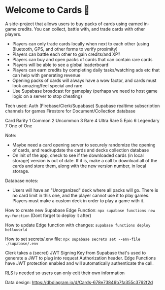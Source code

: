 # Welcome to Cards 👋

A side-project that allows users to buy packs of cards using earned in-game credits.
You can collect, battle with, and trade cards with other players.

- Players can only trade cards locally when next to each other (using Bluetooth, GPS, and other forms to verify proximity)
- Players can battle each other to gain credits/and XP?
- Players can buy and open packs of cards that can contain rare cards
- Players will be able to see a global leaderboard
- Players can earn credits by completing daily tasks/watching ads etc that can help with generating revenue
- Opening packs of cards will always have a wow factor, and cards must look amazing/feel special and rare
- Use Supabase broadcast for gameplay (perhaps we need to host game logic on a server to stop cheating)

Tech used:
Auth (Firebase/Clerk/Supabase)
Supabase realtime subscription channels for games
Firestore for Document/Collection database

Card Rarity
1 Common
2 Uncommon
3 Rare
4 Ultra Rare
5 Epic
6 Legendary
7 One of One

Note:

- Maybe need a card opening server to securely randomize the opening of cards, and read/update the cards and decks collection database
- On init of the app, check to see if the downloaded cards (in local storage) version is out of date. If it is, make a call to download all of the cards and store them, along with the new version number, in local storage.

Database notes:

- Users will have an "Unorganized" deck where all packs will go. There is no card limit in this one, and the player cannot use it to play games. Players must make a custom deck in order to play a game with it.

How to create new Supabase Edge Function:
`npx supabase functions new my-function`
(Dont forget to deploy it after)

How to update Edge function with changes:
`supabase functions deploy helloworld`

How to set secrets/.env file:
`npx supabase secrets set --env-file ./supabase/.env`

Clerk takes a (secret) JWT Signing Key from Supabase that's used to generate a JWT to plug into request Authorization header. Edge Functions have JWT protection enabled and will automatically authenticate the call.

RLS is needed so users can only edit their own information

Data design:
https://dbdiagram.io/d/Cards-678e73846b7fa355c3762f2d
